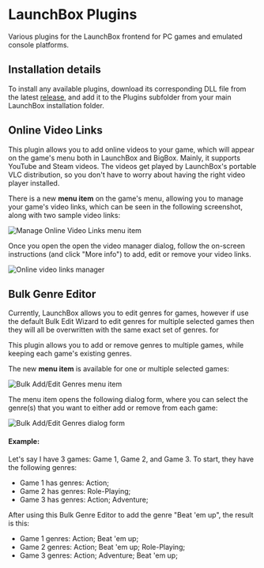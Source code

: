 # LaunchBox Plugins
Various plugins for the LaunchBox frontend for PC games and emulated console platforms.

## Installation details

To install any available plugins, download its corresponding DLL file from the latest [release](https://github.com/SsjCosty/LaunchboxPlugins/releases), and add it to the Plugins subfolder from your main LaunchBox installation folder.

## Online Video Links

This plugin allows you to add online videos to your game, which will appear on the game's menu both in LaunchBox and BigBox. Mainly, it supports YouTube and Steam videos. The videos get played by LaunchBox's portable VLC distribution, so you don't have to worry about having the right video player installed.

There is a new **menu item** on the game's menu, allowing you to manage your game's video links, which can be seen in the following screenshot, along with two sample video links:

![Manage Online Video Links menu item](https://i.imgur.com/uznkC4s.png)

Once you open the open the video manager dialog, follow the on-screen instructions (and click "More info") to add, edit or remove your video links.

![Online video links manager](https://i.imgur.com/H2KUADI.png)

## Bulk Genre Editor

Currently, LaunchBox allows you to edit genres for games, however if use the default Bulk Edit Wizard to edit genres for multiple selected games then they will all be overwritten with the same exact set of genres. for 

This plugin allows you to add or remove genres to multiple games, while keeping each game's existing genres.

The new **menu item** is available for one or multiple selected games:

![Bulk Add/Edit Genres menu item](https://i.imgur.com/8ywzK9h.png)

The menu item opens the following dialog form, where you can select the genre(s) that you want to either add or remove from each game:

![Bulk Add/Edit Genres dialog form](https://i.imgur.com/LC1zj0G.png)

#### Example:

Let's say I have 3 games: Game 1, Game 2, and Game 3. To start, they have the following genres:
* Game 1 has genres: Action;
* Game 2 has genres: Role-Playing;
* Game 3 has genres: Action; Adventure;

After using this Bulk Genre Editor to add the genre "Beat 'em up", the result is this:
* Game 1 genres: Action; Beat 'em up;
* Game 2 genres: Action; Beat 'em up; Role-Playing;
* Game 3 genres: Action; Adventure; Beat 'em up;

